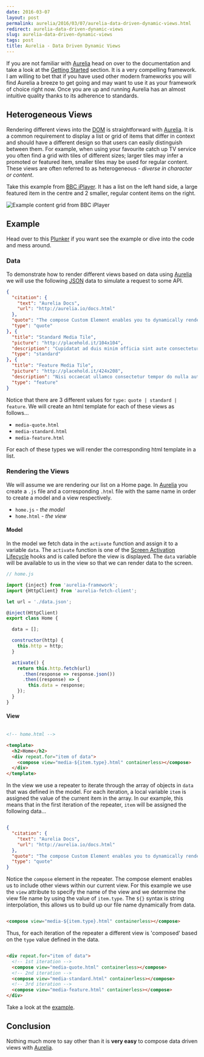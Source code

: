 ```yaml
---
date: 2016-03-07
layout: post
permalink: aurelia/2016/03/07/aurelia-data-driven-dynamic-views.html
redirect: aurelia-data-driven-dynamic-views
slug: aurelia-data-driven-dynamic-views
tags: post
title: Aurelia - Data Driven Dynamic Views
---
```


If you are not familiar with [Aurelia][1] head on over to the documentation and take a look at the [Getting Started][2] section. It is a very compelling framework. I am willing to bet that if you have used other modern frameworks you will find Aurelia a breeze to get going and may want to use it as your framework of choice right now. Once you are up and running Aurelia has an almost intuitive quality thanks to its adherence to standards.

## Heterogeneous Views

Rendering different views into the [DOM][3] is straightforward with [Aurelia][1]. It is a common requirement to display a list or grid of items that differ in context and should have a different design so that users can easily distinguish between them. For example, when using your favourite catch up TV service you often find a grid with tiles of different sizes; larger tiles may infer a promoted or featured item, smaller tiles may be used for regular content. These views are often referred to as heterogeneous - _diverse in character or content_.

Take this example from [BBC iPlayer](http://www.bbc.co.uk/iplayer). It has a list on the left hand side, a large featured item in the centre and 2 smaller, regular content items on the right.

![Example content grid from BBC iPlayer](/posts/heterogeneous-grid-iplayer.jpg)

## Example

Head over to this [Plunker][5] if you want see the example or dive into the code and mess around.

### Data

To demonstrate how to render different views based on data using [Aurelia][1] we will use the following [JSON][4] data to simulate a request to some API.

```json
{
  "citation": {
    "text": "Aurelia Docs",
    "url": "http://aurelia.io/docs.html"
  },
  "quote": "The compose Custom Element enables you to dynamically render UI into the DOM. Imagine you have a heterogeneous array of items, but each has a type property which tells you what it is.\r\n",
  "type": "quote"
}, {
  "title": "Standard Media Tile",
  "picture": "http://placehold.it/104x104",
  "description": "Cupidatat ad duis minim officia sint aute consectetur irure minim.\r\n",
  "type": "standard"
}, {
  "title": "Feature Media Tile",
  "picture": "http://placehold.it/424x208",
  "description": "Nisi occaecat ullamco consectetur tempor do nulla aute dolore eiusmod sunt eiusmod duis. Eu id non ipsum deserunt do enim et nostrud cillum ex ea magna deserunt est. Nostrud occaecat reprehenderit in velit veniam magna cupidatat dolor enim fugiat cillum. Lorem culpa exercitation ullamco elit culpa sit. Ut fugiat aliquip cillum mollit cillum tempor. Mollit veniam sint ipsum id nostrud adipisicing cillum tempor. Ex aliqua quis reprehenderit nostrud ullamco consequat.\r\n",
  "type": "feature"
}
```

Notice that there are 3 different values for `type:` `quote | standard | feature`. We will create an html template for each of these views as follows...

- `media-quote.html`
- `media-standard.html`
- `media-feature.html`

For each of these types we will render the corresponding html template in a list.


### Rendering the Views

We will assume we are rendering our list on a Home page. In [Aurelia][1] you create a `.js` file and a corresponding `.html` file with the same name in order to create a model and a view respectively.

- `home.js` - _the model_
- `home.html` - _the view_


#### Model

In the model we fetch data in the `activate` function and assign it to a variable `data`. The `activate` function is one of the [Screen Activation Lifecycle](http://aurelia.io/docs.html#/aurelia/framework/1.0.0-beta.1.1.4/doc/article/cheat-sheet/7) hooks and is called before the view is displayed. The `data` variable will be available to us in the view so that we can render data to the screen.

```js
// home.js

import {inject} from 'aurelia-framework';
import {HttpClient} from 'aurelia-fetch-client';

let url = './data.json';

@inject(HttpClient)
export class Home {

  data = [];

  constructor(http) {
    this.http = http;
  }

  activate() {
    return this.http.fetch(url)
      .then(response => response.json())
      .then((response) => {
        this.data = response;
    });
  }
}
```

#### View

```html

<!-- home.html -->

<template>
  <h2>Home</h2>
  <div repeat.for="item of data">
    <compose view="media-${item.type}.html" containerless></compose>
  </div>
</template>

```

In the view we use a repeater to iterate through the array of objects in `data` that was defined in the model. For each iteration, a local variable `item` is assigned the value of the current item in the array. In our example, this means that in the first iteration of the repeater, `item` will be assigned the following data...

```json

{
  "citation": {
    "text": "Aurelia Docs",
    "url": "http://aurelia.io/docs.html"
  },
  "quote": "The compose Custom Element enables you to dynamically render UI into the DOM. Imagine you have a heterogeneous array of items, but each has a type property which tells you what it is.\r\n",
  "type": "quote"
}

```

Notice the `compose` element in the repeater. The compose element enables us to include other views within our current view. For this example we use the `view` attribute to specify the name of the view and we determine the view file name by using the value of `item.type`. The `${}` syntax is string interpolation, this allows us to build up our file name dynamically from data.

```html

<compose view="media-${item.type}.html" containerless></compose>

```

Thus, for each iteration of the repeater a different view is 'composed' based on the `type` value defined in the data.

```html

<div repeat.for="item of data">
  <!-- 1st iteration -->
  <compose view="media-quote.html" containerless></compose>
  <!-- 2nd iteration -->
  <compose view="media-standard.html" containerless></compose>
  <!-- 3rd iteration -->
  <compose view="media-feature.html" containerless></compose>
</div>

```

Take a look at the [example][5].

## Conclusion

Nothing much more to say other than it is **very easy** to compose data driven views with [Aurelia][1].


[1]: http://aurelia.io/
[2]: http://aurelia.io/docs.html#/aurelia/framework/1.0.0-beta.1.1.4/doc/article/getting-started
[3]: https://developer.mozilla.org/en-US/docs/Web/API/Document_Object_Model
[4]: https://en.wikipedia.org/wiki/JSON
[5]: https://plnkr.co/edit/qdiuiU?p=preview
